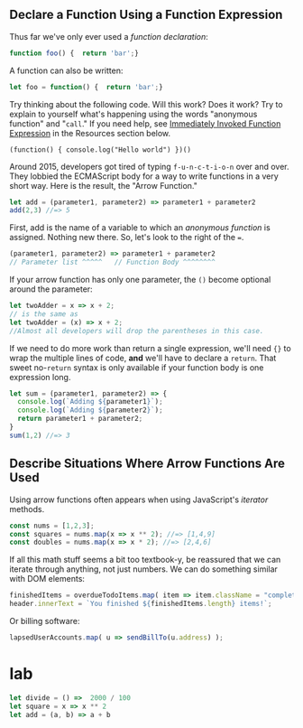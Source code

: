 ## Declare a Function Using a Function Expression

Thus far we've only ever used a *function declaration*:

```js
function foo() {  return 'bar';}
```

A function can also be written:

```js
let foo = function() {  return 'bar';}
```

Try thinking about the following code. Will this work? Does it work? Try to explain to yourself what's happening using the words "anonymous function" and "`call`." If you need help, see [Immediately Invoked Function Expression](https://developer.mozilla.org/en-US/docs/Glossary/IIFE) in the Resources section below.

```
(function() { console.log("Hello world") })()
```

Around 2015, developers got tired of typing `f-u-n-c-t-i-o-n` over and over. They lobbied the ECMAScript body for a way to write functions in a very short way. Here is the result, the "Arrow Function."

```js
let add = (parameter1, parameter2) => parameter1 + parameter2
add(2,3) //=> 5
```

First, add is the name of a variable to which an *anonymous function* is assigned. Nothing new there. So, let's look to the right of the `=`.

```js
(parameter1, parameter2) => parameter1 + parameter2
// Parameter list ^^^^^   // Function Body ^^^^^^^^
```

If your arrow function has only one parameter, the `()` become optional around the parameter:

```js
let twoAdder = x => x + 2;
// is the same as
let twoAdder = (x) => x + 2;
//Almost all developers will drop the parentheses in this case.
```

If we need to do more work than return a single expression, we'll need `{}` to wrap the multiple lines of code, **and** we'll have to declare a `return`. That sweet no-`return` syntax is only available if your function body is one expression long.

```js
let sum = (parameter1, parameter2) => {
  console.log(`Adding ${parameter1}`);
  console.log(`Adding ${parameter2}`);
  return parameter1 + parameter2;
}
sum(1,2) //=> 3
```

## Describe Situations Where Arrow Functions Are Used

Using arrow functions often appears when using JavaScript's *iterator* methods. 

```js
const nums = [1,2,3];
const squares = nums.map(x => x ** 2); //=> [1,4,9]
const doubles = nums.map(x => x * 2); //=> [2,4,6]
```

If all this math stuff seems a bit too textbook-y, be reassured that we can iterate through anything, not just numbers. We can do something similar with DOM elements:

```js
finishedItems = overdueTodoItems.map( item => item.className = "complete" );
header.innerText = `You finished ${finishedItems.length} items!`;
```

Or billing software:

```js
lapsedUserAccounts.map( u => sendBillTo(u.address) );
```

# lab

```js
let divide = () =>  2000 / 100
let square = x => x ** 2
let add = (a, b) => a + b
```

